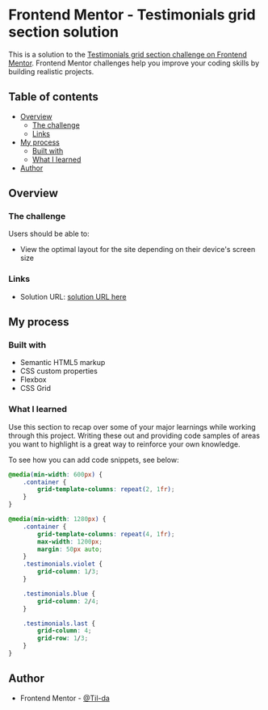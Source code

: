 # Frontend Mentor - Testimonials grid section solution

This is a solution to the [Testimonials grid section challenge on Frontend Mentor](https://www.frontendmentor.io/challenges/testimonials-grid-section-Nnw6J7Un7). Frontend Mentor challenges help you improve your coding skills by building realistic projects. 

## Table of contents

- [Overview](#overview)
  - [The challenge](#the-challenge)
  - [Links](#links)
- [My process](#my-process)
  - [Built with](#built-with)
  - [What I learned](#what-i-learned)
- [Author](#author)


## Overview

### The challenge

Users should be able to:

- View the optimal layout for the site depending on their device's screen size

### Links

- Solution URL: [solution URL here](https://67f796e22d64941fa6fe3f46--heartfelt-lily-a79e68.netlify.app/)

## My process

### Built with

- Semantic HTML5 markup
- CSS custom properties
- Flexbox
- CSS Grid

### What I learned

Use this section to recap over some of your major learnings while working through this project. Writing these out and providing code samples of areas you want to highlight is a great way to reinforce your own knowledge.

To see how you can add code snippets, see below:


```css
@media(min-width: 600px) {
    .container {
        grid-template-columns: repeat(2, 1fr);
    }
}

@media(min-width: 1280px) {
    .container {
        grid-template-columns: repeat(4, 1fr);
        max-width: 1200px;
        margin: 50px auto;
    }
    .testimonials.violet {
        grid-column: 1/3;
    }

    .testimonials.blue {
        grid-column: 2/4;
    }

    .testimonials.last {
        grid-column: 4;
        grid-row: 1/3;
    }
}
```


## Author

- Frontend Mentor - [@Til-da](https://www.frontendmentor.io/profile/til-da)


